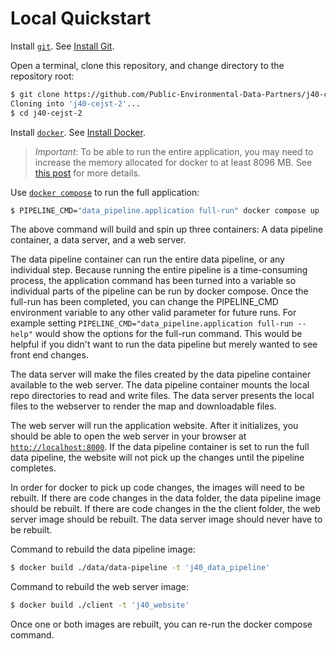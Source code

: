 # Local Quickstart

Install [`git`](https://git-scm.com/). See [Install Git](INSTALLATION.md#install-git).

Open a terminal, clone this repository, and change directory to the repository root:

```sh
$ git clone https://github.com/Public-Environmental-Data-Partners/j40-cejst-2.git
Cloning into 'j40-cejst-2'...
$ cd j40-cejst-2
```

Install [`docker`](https://docs.docker.com/get-docker/). See [Install Docker](INSTALLATION.md#install-docker).

> _Important_: To be able to run the entire application, you may need to increase the memory allocated for docker to at least 8096 MB. See [this post](https://stackoverflow.com/a/44533437) for more details.

Use [`docker compose`](https://docs.docker.com/compose/) to run the full application:

```sh
$ PIPELINE_CMD="data_pipeline.application full-run" docker compose up
```
The above command will build and spin up three containers: A data pipeline container, a data server, and a web server. 

The data pipeline container can run the entire data pipeline, or any individual step. Because running the entire pipeline is a time-consuming process, the application command has been turned into a variable so individual parts of the pipeline can be run by docker compose. Once the full-run has been completed, you can change the PIPELINE_CMD environment variable to any other valid parameter for future runs. For example setting `PIPELINE_CMD="data_pipeline.application full-run --help"` would show the options for the full-run command. This would be helpful if you didn't want to run the data pipeline but merely wanted to see front end changes.

The data server will make the files created by the data pipeline container available to the web server. The data pipeline container mounts the local repo directories to read and write files. The data server presents the local files to the webserver to render the map and downloadable files.

The web server will run the application website. After it initializes, you should be able to open the web server in your browser at [`http://localhost:8000`](http://localhost:8000). If the data pipeline container is set to run the full data pipeline, the website will not pick up the changes until the pipeline completes.

In order for docker to pick up code changes, the images will need to be rebuilt. If there are code changes in the data folder, the data pipeline image should be rebuilt. If there are code changes in the the client folder, the web server image should be rebuilt. The data server image should never have to be rebuilt.

Command to rebuild the data pipeline image:

```sh
$ docker build ./data/data-pipeline -t 'j40_data_pipeline'
```

Command to rebuild the web server image:

```sh
$ docker build ./client -t 'j40_website'
```

Once one or both images are rebuilt, you can re-run the docker compose command.